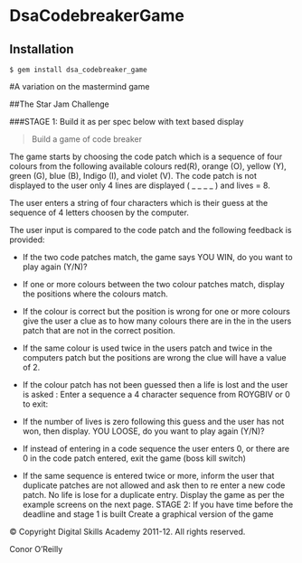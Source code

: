 # DsaCodebreakerGame

## Installation

    $ gem install dsa_codebreaker_game

#A variation on the mastermind game

##The Star Jam Challenge

###STAGE 1: Build it as per spec below with text based display
>Build a game of code breaker

The game starts by choosing the code patch which is a sequence of four colours from the following available colours red(R), orange (O), yellow (Y), green (G), blue (B), Indigo (I), and violet (V). The code patch is not displayed to the user only 4 lines are displayed ( _ _ _ _ ) and lives = 8.

The user enters a string of four characters which is their guess at the sequence of 4 letters choosen by the computer.

The user input is compared to the code patch and the following feedback is provided:

- If the two code patches match, the game says YOU WIN, do you want to play again (Y/N)?

- If one or more colours between the two colour patches match, display the positions where the colours match.

- If the colour is correct but the position is wrong for one or more colours give the user a clue as to how many colours there are in the in the users patch that are not in the correct position.

- If the same colour is used twice in the users patch and twice in the computers patch but the positions are wrong the clue will have a value of 2.

- If the colour patch has not been guessed then a life is lost and the user is asked : Enter a sequence a 4 character sequence from ROYGBIV or 0 to exit:

- If the number of lives is zero following this guess and the user has not won, then display. YOU LOOSE, do you want to play again (Y/N)?

- If instead of entering in a code sequence the user enters 0, or there are 0 in the code patch entered, exit the game (boss kill switch)

- If the same sequence is entered twice or more, inform the user that duplicate patches are not allowed and ask then to re enter a new code patch. No life is lose for a duplicate entry. Display the game as per the example screens on the next page. STAGE 2: If you have time before the deadline and stage 1 is built Create a graphical version of the game

© Copyright Digital Skills Academy 2011-12. All rights reserved.

Conor O’Reilly

